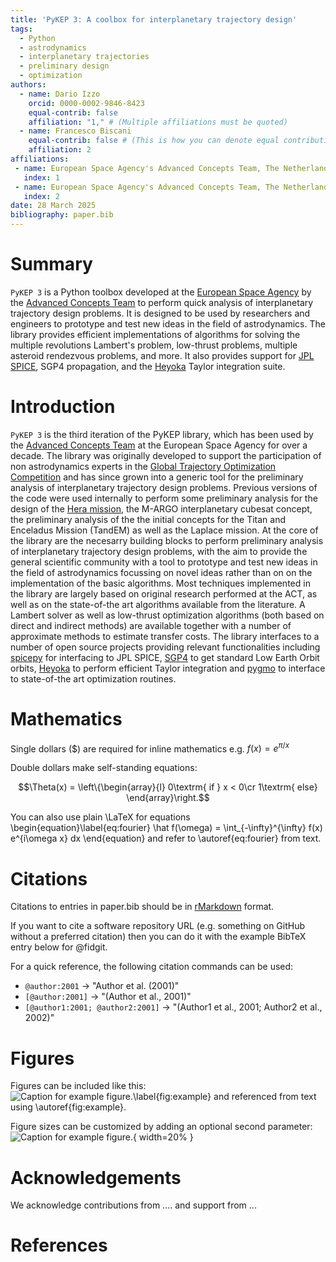 ```yaml
---
title: 'PyKEP 3: A coolbox for interplanetary trajectory design'
tags:
  - Python
  - astrodynamics
  - interplanetary trajectories
  - preliminary design
  - optimization
authors:
  - name: Dario Izzo
    orcid: 0000-0002-9846-8423
    equal-contrib: false
    affiliation: "1," # (Multiple affiliations must be quoted)
  - name: Francesco Biscani
    equal-contrib: false # (This is how you can denote equal contributions between multiple authors)
    affiliation: 2
affiliations:
 - name: European Space Agency's Advanced Concepts Team, The Netherlands
   index: 1
 - name: European Space Agency's Advanced Concepts Team, The Netherlands
   index: 2
date: 28 March 2025
bibliography: paper.bib
---
```


# Summary

`PyKEP 3` is a Python toolbox developed at the [European Space Agency](https://www.esa.int) by the 
[Advanced Concepts Team](https://www.esa.int/act) to perform
quick analysis of interplanetary trajectory design problems. It is designed to be used by researchers
and engineers to prototype and test new ideas in the field of astrodynamics. The library provides
efficient implementations of algorithms for solving the multiple revolutions Lambert's problem, low-thrust
problems, multiple asteroid rendezvous problems, and more. It also provides support for [JPL SPICE](https://naif.jpl.nasa.gov/naif/toolkit.html),
SGP4 propagation, and the [Heyoka](https://bluescarni.github.io/heyoka.py/index.html) Taylor integration suite.

# Introduction

`PyKEP 3` is the third iteration of the PyKEP library, which has been used by the [Advanced Concepts Team](https://www.esa.int/act)
at the European Space Agency for over a decade. The library was originally developed to support the participation
of non astrodynamics experts in the [Global Trajectory Optimization Competition](http://www.esa.int/gtoc) and has since
grown into a generic tool for the preliminary analysis of interplanetary trajectory design problems. 
Previous versions of the code were used internally to perform some preliminary analysis for the design of the 
[Hera mission](https://www.heramission.space), the M-ARGO interplanetary cubesat concept,
the preliminary analysis of the the initial concepts for the Titan and Enceladus Mission (TandEM) as well as the Laplace mission.
At the core of the library are the necesarry building blocks to perform preliminary analysis of interplanetary trajectory design problems,
with the aim to provide the general scientific community with a tool to prototype and test new ideas in the field of
astrodynamics focussing on novel ideas rather than on on the implementation of the basic algorithms. Most
techniques implemented in the library are largely based on original research performed at the ACT, as well as on the state-of-the art
algorithms available from the literature. A Lambert solver as well as low-thrust optimization algorithms (both based on direct and indirect methods)
are available together with a number of approximate methods to estimate transfer costs. 
The library interfaces to a number of open source projects providing relevant functionalities including [spicepy](https://spiceypy.readthedocs.io/en/stable/) for interfacing to JPL SPICE,
[SGP4](https://pypi.org/project/sgp4/) to get standard Low Earth Orbit orbits, 
[Heyoka](https://bluescarni.github.io/heyoka.py/) to perform efficient Taylor integration and [pygmo](https://esa.github.io/pygmo2/) to interface to state-of-the art optimization routines.

# Mathematics

Single dollars ($) are required for inline mathematics e.g. $f(x) = e^{\pi/x}$

Double dollars make self-standing equations:

$$\Theta(x) = \left\{\begin{array}{l}
0\textrm{ if } x < 0\cr
1\textrm{ else}
\end{array}\right.$$

You can also use plain \LaTeX for equations
\begin{equation}\label{eq:fourier}
\hat f(\omega) = \int_{-\infty}^{\infty} f(x) e^{i\omega x} dx
\end{equation}
and refer to \autoref{eq:fourier} from text.

# Citations

Citations to entries in paper.bib should be in
[rMarkdown](http://rmarkdown.rstudio.com/authoring_bibliographies_and_citations.html)
format.

If you want to cite a software repository URL (e.g. something on GitHub without a preferred
citation) then you can do it with the example BibTeX entry below for @fidgit.

For a quick reference, the following citation commands can be used:
- `@author:2001`  ->  "Author et al. (2001)"
- `[@author:2001]` -> "(Author et al., 2001)"
- `[@author1:2001; @author2:2001]` -> "(Author1 et al., 2001; Author2 et al., 2002)"

# Figures

Figures can be included like this:
![Caption for example figure.\label{fig:example}](figure.png)
and referenced from text using \autoref{fig:example}.

Figure sizes can be customized by adding an optional second parameter:
![Caption for example figure.](figure.png){ width=20% }

# Acknowledgements

We acknowledge contributions from .... and support from ...

# References

